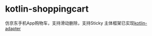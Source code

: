 # kotlin-shoppingcart
仿京东手机App购物车，支持滑动删除，支持Sticky
主体框架已实现[kotlin-adapter](https://github.com/wuhenzhizao/kotlin-adapter)
